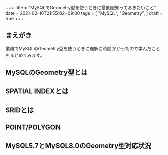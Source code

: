 +++
title = "MySQLでGeometry型を使うときに最低限知っておきたいこと"
date = 2021-02-10T21:55:02+09:00
tags = [
  "MySQL",
  "Geometry",
]
draft = true
+++

## まえがき
業務でMySQLのGeometry型を使うときに理解に時間かかったので学んだことをまとめてみます。

## MySQLのGeometry型とは

## SPATIAL INDEXとは

## SRIDとは

## POINT/POLYGON

## MySQL5.7とMySQL8.0のGeometry型対応状況
